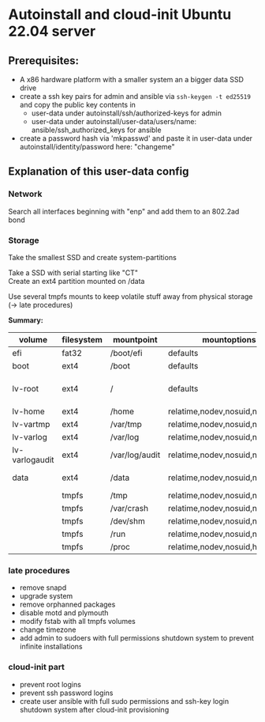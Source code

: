 # Autoinstall and cloud-init Ubuntu 22.04 server

## Prerequisites:
- A x86 hardware platform with a smaller system an a bigger data SSD drive 
- create a ssh key pairs for admin and ansible via `ssh-keygen -t ed25519` and copy the public key contents in
  - user-data under autoinstall/ssh/authorized-keys for admin
  - user-data under autoinstall/user-data/users/name: ansible/ssh_authorized_keys for ansible
- create a password hash via 'mkpasswd' and paste it in user-data under autoinstall/identity/password here: "changeme"

## Explanation of this user-data config

### Network
Search all interfaces beginning with "enp" and add them to an 802.2ad bond

### Storage
Take the smallest SSD and create system-partitions

Take a SSD with serial starting like "CT"  
Create an ext4 partition mounted on /data  

Use several tmpfs mounts to keep volatile stuff away from physical storage (-> late procedures)  

**Summary:**

| volume          | filesystem | mountpoint     | mountoptions                    |size           |
|-----------------|------------|----------------|---------------------------------|---------------|
| efi             | fat32      | /boot/efi      | defaults                        | 1GB           |
| boot            | ext4       | /boot          | defaults                        | 2GB           |
| lv-root         | ext4       | /              | defaults                        | rest of space |
| lv-home         | ext4       | /home          | relatime,nodev,nosuid,noexec    | 10GB          |
| lv-vartmp       | ext4       | /var/tmp       | relatime,nodev,nosuid,noexec    | 10GB          |
| lv-varlog       | ext4       | /var/log       | relatime,nodev,nosuid,noexec    | 10GB          |
| lv-varlogaudit  | ext4       | /var/log/audit | relatime,nodev,nosuid,noexec    | 10GB          |
| data            | ext4       | /data          | relatime,nodev,nosuid,noexec    | full size     |
|                 | tmpfs      | /tmp           | relatime,nodev,nosuid,noexec    | 512M          |
|                 | tmpfs      | /var/crash     | relatime,nodev,nosuid,noexec    | 100M          |
|                 | tmpfs      | /dev/shm       | relatime,nodev,nosuid,noexec    | 512M          |
|                 | tmpfs      | /run           | relatime,nodev,nosuid,noexec    | 100M          |
|                 | tmpfs      | /proc          | relatime,nodev,nosuid,hidepid=2 |               |


### late procedures
- remove snapd
- upgrade system
- remove orphanned packages
- disable motd and plymouth
- modify fstab with all tmpfs volumes
- change timezone
- add admin to sudoers with full permissions
shutdown system to prevent infinite installations

### cloud-init part

- prevent root logins
- prevent ssh password logins
- create user ansible with full sudo permissions and ssh-key login
shutdown system after cloud-init provisioning